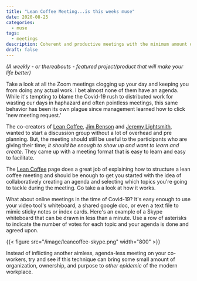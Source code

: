 ```yaml
---
title: "Lean Coffee Meeting...is this weeks muse"
date: 2020-08-25
categories:
  - muse
tags:
  - meetings
description: Coherent and productive meetings with the minimum amount of structure.
draft: false
---
```


_(A weekly - or thereabouts - featured project/product that will make your life better)_

Take a look at all the Zoom meetings clogging up your day and keeping you from doing any actual work. I bet almost none
of them have an agenda. While it's tempting to blame the Covid-19 rush to distributed work for wasting our days in
haphazard and often pointless meetings, this same behavior has been its own plague since management learned how to click
'new meeting request.'

The co-creators of [Lean Coffee][lean-coffee], [Jim Benson][jim-benson] and [Jeremy Lightsmith][jeremy-lightsmith],
wanted to start a discussion group without a lot of overhead and pre planning. But, the meeting should still be useful
to the participants who are giving their time; _it should be enough to show up and want to learn and create_. They came
up with a meeting format that is easy to learn and easy to facilitate.

The [Lean Coffee][lean-coffee] page does a great job of explaining how to structure a lean coffee meeting and should be
enough to get you started with the idea of collaboratively creating an agenda and selecting which topics you're going to
tackle during the meeting. Go take a a look at how it works.

What about online meetings in the time of Covid-19? It's easy enough to use your video tool's whiteboard, a shared
google doc, or even a text file to mimic sticky notes or index cards. Here's an example of a Skype whiteboard that can
be drawn in less than a minute. Use a row of asterisks to indicate the number of votes for each topic and your agenda is
done and agreed upon.

{{< figure src="/image/leancoffee-skype.png" width="800" >}}

Instead of inflicting another aimless, agenda-less meeting on your co-workers, try and see if this technique can bring
some small amount of organization, ownership, and purpose to _other epidemic_ of the modern workplace.

[lean-coffee]: http://leancoffee.org/ "lean coffee homepage"
[jim-benson]: https://twitter.com/ourfounder "Jim Benson Twitter"
[jeremy-lightsmith]: https://twitter.com/lightsmith "Jeremy Lightsmith Twitter"
